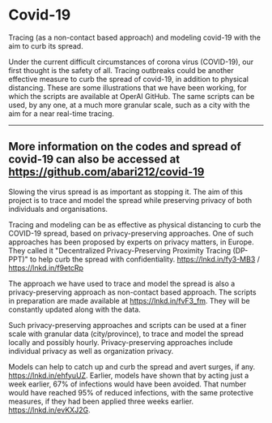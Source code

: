 # Covid-19
Tracing (as a non-contact based approach) and modeling covid-19 with the aim to curb its spread.

Under the current difficult circumstances of corona virus (COVID-19), our first thought is the safety of all.  ​Tracing outbreaks could be another effective measure to curb the spread of covid-19, in addition to physical distancing. These are some illustrations that we have been working, for which the scripts are available at OperAI GitHub. The same scripts can be used, by any one, at a much more granular scale, such as a city with the aim for a near real-time tracing.

---------------
More information on the codes and spread of covid-19 can also be accessed at https://github.com/abari212/covid-19
---------------
Slowing the virus spread is as important as stopping it. The aim of this project is to trace and model the spread while preserving privacy of both individuals and organisations.

Tracing and modeling can be as effective as physical distancing to curb the COVID-19 spread, based on privacy-preserving approaches. One of such approaches has been proposed by experts on privacy matters, in Europe. They called it "Decentralized Privacy-Preserving Proximity Tracing (DP-PPT)" to help curb the spread with confidentiality. https://lnkd.in/fy3-MB3 / https://lnkd.in/f9etcRp

The approach we have used to trace and model the spread is also a privacy-preserving approach as non-contact based approach. The scripts in preparation are made available at https://lnkd.in/fvF3_fm. They will be constantly updated along with the data.

Such privacy-preserving approaches and scripts can be used at a finer scale with granular data (city/province), to trace and model the spread locally and possibly hourly. Privacy-preserving approaches include individual privacy as well as organization privacy.

Models can help to catch up and curb the spread and avert surges, if any. https://lnkd.in/ehfyuUZ. Earlier, models have shown that by acting just a week earlier, 67% of infections would have been avoided. That number would have reached 95% of reduced infections, with the same protective measures, if they had been applied three weeks earlier. https://lnkd.in/evKXJ2G. 


